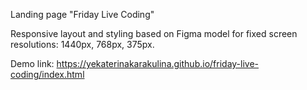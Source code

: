 Landing page "Friday Live Coding"

Responsive layout and styling based on Figma model for fixed screen resolutions: 1440px, 768px, 375px.

Demo link: https://yekaterinakarakulina.github.io/friday-live-coding/index.html